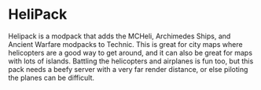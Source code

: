 # HeliPack

Helipack is a modpack that adds the MCHeli, Archimedes Ships, and Ancient Warfare modpacks to Technic. This is great for city maps where helicopters are a good way to get around, and it can also be great for maps with lots of islands. Battling the helicopters and airplanes is fun too, but this pack needs a beefy server with a very far render distance, or else piloting the planes can be difficult.
